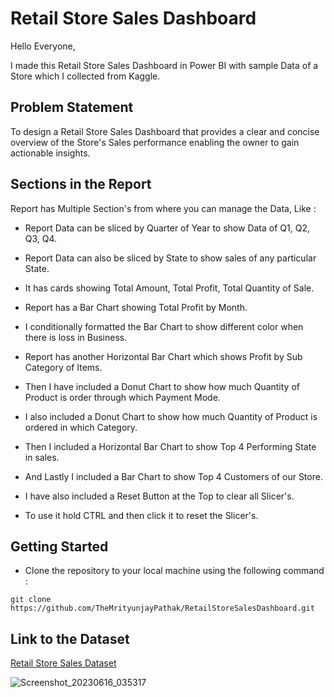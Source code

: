 # Retail Store Sales Dashboard

Hello Everyone,

I made this Retail Store Sales Dashboard in Power BI with sample Data of a Store which I collected from Kaggle.

## Problem Statement

To design a Retail Store Sales Dashboard that provides a clear and concise overview of the Store's Sales performance enabling the owner to gain actionable insights.

## Sections in the Report

Report has Multiple Section's from where you can manage the Data, Like :

- Report Data can be sliced by Quarter of Year to show Data of Q1, Q2, Q3, Q4.

- Report Data can also be sliced by State to show sales of any particular State.

- It has cards showing Total Amount, Total Profit, Total Quantity of Sale.

- Report has a Bar Chart showing Total Profit by Month.

- I conditionally formatted the Bar Chart to show different color when there is loss in Business.

- Report has another Horizontal Bar Chart which shows Profit by Sub Category of Items.

- Then I have included a Donut Chart to show how much Quantity of Product is order through which Payment Mode.

- I also included a Donut Chart to show how much Quantity of Product is ordered in which Category.

- Then I included a Horizontal Bar Chart to show Top 4 Performing State in sales.

- And Lastly I included a Bar Chart to show Top 4 Customers of our Store.

- I have also included a Reset Button at the Top to clear all Slicer's.

- To use it hold CTRL and then click it to reset the Slicer's.

## Getting Started

- Clone the repository to your local machine using the following command :
```
git clone https://github.com/TheMrityunjayPathak/RetailStoreSalesDashboard.git
```

## Link to the Dataset
[Retail Store Sales Dataset](https://github.com/TheMrityunjayPathak/RetailStoreSalesDashboard/tree/main/Dataset)

![Screenshot_20230616_035317](https://github.com/TheMrityunjayPathak/RetailStoreSalesDashboard/assets/123563634/1725e494-528f-4ebc-a76a-87704d820f30)
